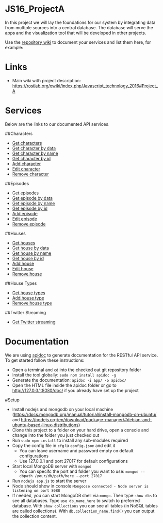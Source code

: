 # JS16_ProjectA
In this project we will lay the foundations for our system by integrating data from multiple sources into a central database. The database will serve the apps and the visualization tool that will be developed in other projects.


Use the [repository wiki](https://github.com/Rostlab/JS16_ProjectA/wiki/) to document your services and list them here, for example:

# Links
  - Main wiki with project description: https://rostlab.org/owiki/index.php/Javascript_technology_2016#Project_A
  
# Services
Below are the links to our documented API services.

##Characters
  - [Get characters](https://github.com/Rostlab/JS16_ProjectA/wiki/Get-characters)
  - [Get character by data](https://github.com/Rostlab/JS16_ProjectA/wiki/Get-character-by-data)
  - [Get character by name](https://github.com/Rostlab/JS16_ProjectA/wiki/Get-character-by-name)
  - [Get character by id](https://github.com/Rostlab/JS16_ProjectA/wiki/Get-character-by-id)
  - [Add character](https://github.com/Rostlab/JS16_ProjectA/wiki/Add-character)
  - [Edit character](https://github.com/Rostlab/JS16_ProjectA/wiki/Edit-character)
  - [Remove character](https://github.com/Rostlab/JS16_ProjectA/wiki/Remove-character)

##Episodes
  - [Get episodes](https://github.com/Rostlab/JS16_ProjectA/wiki/Get-episodes)
  - [Get episode by data](https://github.com/Rostlab/JS16_ProjectA/wiki/Get-episode-by-data)
  - [Get episode by name](https://github.com/Rostlab/JS16_ProjectA/wiki/Get-episode-by-name)
  - [Get episode by id](https://github.com/Rostlab/JS16_ProjectA/wiki/Get-episode-by-id)
  - [Add episode](https://github.com/Rostlab/JS16_ProjectA/wiki/Add-episode)
  - [Edit episode](https://github.com/Rostlab/JS16_ProjectA/wiki/Edit-episode)
  - [Remove episode](https://github.com/Rostlab/JS16_ProjectA/wiki/Remove-episode)

##Houses
  - [Get houses](https://github.com/Rostlab/JS16_ProjectA/wiki/Get-houses)
  - [Get house by data](https://github.com/Rostlab/JS16_ProjectA/wiki/Get-house-by-data)
  - [Get house by name](https://github.com/Rostlab/JS16_ProjectA/wiki/Get-house-by-name)
  - [Get house by id](https://github.com/Rostlab/JS16_ProjectA/wiki/Get-house-by-id)
  - [Add house](https://github.com/Rostlab/JS16_ProjectA/wiki/Add-house)
  - [Edit house](https://github.com/Rostlab/JS16_ProjectA/wiki/Edit-house)
  - [Remove house](https://github.com/Rostlab/JS16_ProjectA/wiki/Remove-house)
  
##House Types
  - [Get house types](https://github.com/Rostlab/JS16_ProjectA/wiki/Get-house-types)
  - [Add house type](https://github.com/Rostlab/JS16_ProjectA/wiki/Add-house-type)
  - [Remove house type](https://github.com/Rostlab/JS16_ProjectA/wiki/Remove-house-type)

##Twitter Streaming
  - [Get Twitter streaming](https://github.com/Rostlab/JS16_ProjectA/wiki/Get-Twitter-stream-by-keywords)

# Documentation

We are using [apidoc](http://apidocjs.com/) to generate documentation for the RESTful API service. To get started follow these instructions:
* Open a terminal and `cd` into the checked out git repository folder
* Install the tool globally: `sudo npm install apidoc -g`
* Generate the documentation: `apidoc -i app/ -o apidoc/`
* Open the HTML file inside the apidoc folder or go to http://127.0.0.1:8080/doc/ if you already have set up the project

#Setup
* Install nodejs and mongodb on your local machine (https://docs.mongodb.org/manual/tutorial/install-mongodb-on-ubuntu/ and https://nodejs.org/en/download/package-manager/#debian-and-ubuntu-based-linux-distributions)
* Clone this project to a folder on your hard drive, open a console and change into the folder you just checked out
* Run `sudo npm install` to install any sub-modules required
* Copy the config file in `cfg` to `config.json` and edit it
    * You can leave username and password empty on default configurations 
    * Use 127.0.0.1 and port 27017 for default configurations
* Start local MongoDB server with `mongod`
    * You can specifc the port and folder you want to use: `mongod --dbpath /your/db/path/here --port 27017`
* Run `nodejs app.js` to start the server
* Node should show in console `Mongoose connected - Node server is listening on port 8080`
* If needed, you can start MongoDB shell via `mongo`. Then type `show dbs` to see all databases. Type `use db_name_here` to switch to preferred database. With `show collections` you can see all tables (in NoSQL tables are called collections). With `db.collection_name.find()` you can output the collection content.

